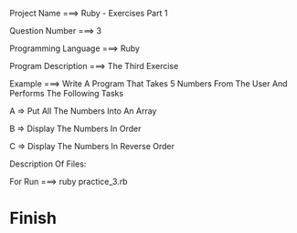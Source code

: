 Project Name ===> Ruby - Exercises Part 1

Question Number ===> 3

Programming Language ===> Ruby

Program Description ===> The Third Exercise

Example ===> Write A Program That Takes 5 Numbers From The User And Performs The Following Tasks

A => Put All The Numbers Into An Array

B => Display The Numbers In Order

C => Display The Numbers In Reverse Order

Description Of Files:

For Run ===> ruby practice_3.rb

# Finish

